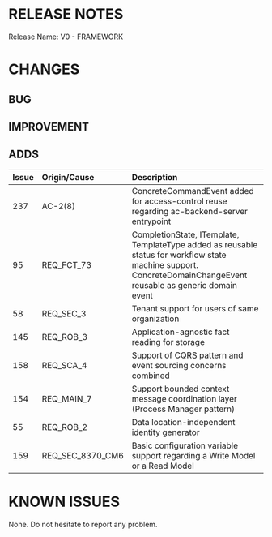 # RELEASE NOTES

Release Name: V0 - FRAMEWORK

# CHANGES
## BUG

## IMPROVEMENT

## ADDS
| Issue | Origin/Cause     | Description                                                                                                                                                      |
|:------|:-----------------|:-----------------------------------------------------------------------------------------------------------------------------------------------------------------|
| 237   | AC-2(8)          | ConcreteCommandEvent added for access-control reuse regarding ac-backend-server entrypoint                                                                       |
| 95    | REQ_FCT_73       | CompletionState, ITemplate, TemplateType added as reusable status for workflow state machine support. ConcreteDomainChangeEvent reusable as generic domain event |
| 58    | REQ_SEC_3        | Tenant support for users of same organization                                                                                                                    |
| 145   | REQ_ROB_3        | Application-agnostic fact reading for storage                                                                                                                    |
| 158   | REQ_SCA_4        | Support of CQRS pattern and event sourcing concerns combined                                                                                                     |
| 154   | REQ_MAIN_7       | Support bounded context message coordination layer (Process Manager pattern)                                                                                     |
| 55    | REQ_ROB_2        | Data location-independent identity generator                                                                                                                     |
| 159   | REQ_SEC_8370_CM6 | Basic configuration variable support regarding a Write Model or a Read Model                                                                                     |

# KNOWN ISSUES
None. Do not hesitate to report any problem.
